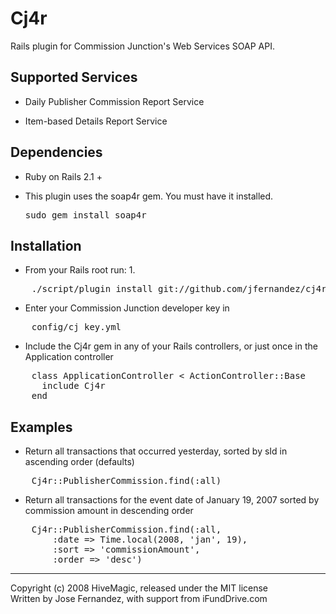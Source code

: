 # Cj4r #

Rails plugin for Commission Junction's Web Services SOAP API.

## Supported Services ##

* Daily Publisher Commission Report Service

* Item-based Details Report Service

## Dependencies ##

* Ruby on Rails 2.1 +

* This plugin uses the soap4r gem.  You must have it installed. <pre>sudo gem install soap4r</pre>


## Installation ##

* From your Rails root run: 1.

<pre>
	./script/plugin install git://github.com/jfernandez/cj4r.git
</pre>
  
* Enter your Commission Junction developer key in

<pre>
	config/cj_key.yml
</pre>

* Include the Cj4r gem in any of your Rails controllers, or just once in the Application controller

<pre>
	class ApplicationController < ActionController::Base
	  include Cj4r
	end
</pre>

## Examples ##

* Return all transactions that occurred yesterday, sorted by sId in ascending order (defaults)

<pre>
	Cj4r::PublisherCommission.find(:all)
</pre>

* Return all transactions for the event date of January 19, 2007 sorted by commission amount in descending order

<pre>
	Cj4r::PublisherCommission.find(:all, 
		:date => Time.local(2008, 'jan', 19), 
		:sort => 'commissionAmount', 
		:order => 'desc')
</pre>


---
Copyright (c) 2008 HiveMagic, released under the MIT license<br/>
Written by Jose Fernandez, with support from iFundDrive.com

